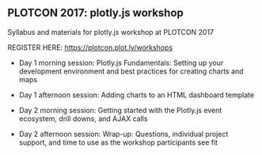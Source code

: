 ## PLOTCON 2017: plotly.js workshop
Syllabus and materials for plotly.js workshop at PLOTCON 2017

REGISTER HERE: https://plotcon.plot.ly/workshops

- Day 1 morning session: Plotly.js Fundamentals: Setting up your development environment and best practices for creating charts and maps
- Day 1 afternoon session: Adding charts to an HTML dashboard template

- Day 2 morning session: Getting started with the Plotly.js event ecosystem, drill downs, and AJAX calls 
- Day 2 afternoon session: Wrap-up: Questions, individual project support, and time to use as the workshop participants see fit 
